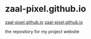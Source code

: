 # zaal-pixel.github.io

[zaal-pixel.github.io](https://www.youtube.com/)
[zaal-pixel.github.io](https://www.zaal-pixel.github.io)

the repository for my project website
